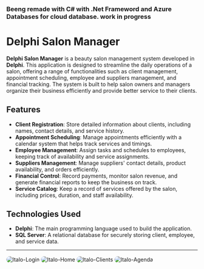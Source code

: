 ### Beeng remade with C# with .Net Frameword and Azure Databases for cloud database. work in progress

# Delphi Salon Manager

**Delphi Salon Manager** is a beauty salon management system developed in **Delphi**. This application is designed to streamline the daily operations of a salon, offering a range of functionalities such as client management, appointment scheduling, employee and suppliers  management, and financial tracking. The system is built to help salon owners and managers organize their business efficiently and provide better service to their clients.

## Features

- **Client Registration**: Store detailed information about clients, including names, contact details, and service history.
- **Appointment Scheduling**: Manage appointments efficiently with a calendar system that helps track services and timings.
- **Employee Management**: Assign tasks and schedules to employees, keeping track of availability and service assignments.
- **Suppliers Management**: Manage suppliers' contact details, product availability, and orders efficiently.
- **Financial Control**: Record payments, monitor salon revenue, and generate financial reports to keep the business on track.
- **Service Catalog**: Keep a record of services offered by the salon, including prices, duration, and staff availability.

## Technologies Used

- **Delphi**: The main programming language used to build the application.
- **SQL Server**: A relational database for securely storing client, employee, and service data.

___

<img align="center" alt="Italo-Login" style="border-radius:50px;" src="https://i.ibb.co/mGR067x/login-screedn.png">
<img align="center" alt="Italo-Home" style="border-radius:50px;" src="https://i.ibb.co/dk73JL9/home-screen.png">
<img align="center" alt="Italo-Clients" style="border-radius:50px;" src="https://i.ibb.co/7ky5qvY/Clients-management-screen.png">
<img align="center" alt="Italo-Agenda" style="border-radius:50px;" src="https://i.ibb.co/16VP7x0/Appointment-Scheduling-screen.png">



